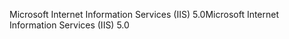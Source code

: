 <span data-ttu-id="518f9-101">Microsoft Internet Information Services (IIS) 5.0</span><span class="sxs-lookup"><span data-stu-id="518f9-101">Microsoft Internet Information Services (IIS) 5.0</span></span>